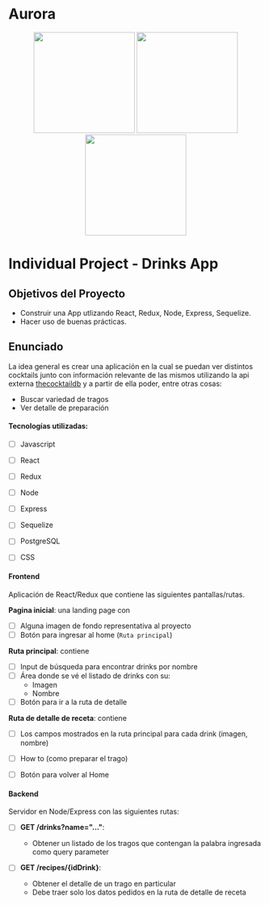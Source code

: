 # Aurora

<p align="center">
  <img height="200" src="https://user-images.githubusercontent.com/87664281/147689618-ac497e39-be08-43c7-8475-3ef946f7bb90.png" />
  <img height="200" src="https://user-images.githubusercontent.com/87664281/148437793-ad389554-c69d-4d08-8972-9b9b4f37703d.png"/>
  <img height="200" src="https://user-images.githubusercontent.com/87664281/147689952-024dd1b9-a29d-4bb3-9ebb-1bcc6ef676d3.png" />
</p>

# Individual Project - Drinks App


## Objetivos del Proyecto

- Construir una App utlizando React, Redux, Node, Express, Sequelize.
- Hacer uso de buenas prácticas.

## Enunciado

La idea general es crear una aplicación en la cual se puedan ver distintos cocktails junto con información relevante de las mismos utilizando la api externa [thecocktaildb](https://www.thecocktaildb.com/api.php) y a partir de ella poder, entre otras cosas:

  - Buscar variedad de tragos
  - Ver detalle de preparación


#### Tecnologías utilizadas:
- [ ] Javascript
- [ ] React
- [ ] Redux
- [ ] Node
- [ ] Express
- [ ] Sequelize 
- [ ] PostgreSQL
- [ ] CSS


#### Frontend

Aplicación de React/Redux que contiene las siguientes pantallas/rutas.

__Pagina inicial__: una landing page con
- [ ] Alguna imagen de fondo representativa al proyecto
- [ ] Botón para ingresar al home (`Ruta principal`)

__Ruta principal__: contiene
- [ ] Input de búsqueda para encontrar drinks por nombre
- [ ] Área donde se vé el listado de drinks con su:
  - Imagen
  - Nombre
- [ ] Botón para ir a la ruta de detalle

__Ruta de detalle de receta__: contiene
- [ ] Los campos mostrados en la ruta principal para cada drink (imagen, nombre)
- [ ] How to (como preparar el trago)
- [ ] Botón para volver al Home



#### Backend

Servidor en Node/Express con las siguientes rutas:

- [ ] __GET /drinks?name="..."__:
  - Obtener un listado de los tragos que contengan la palabra ingresada como query parameter
 
- [ ] __GET /recipes/{idDrink}__:
  - Obtener el detalle de un trago en particular
  - Debe traer solo los datos pedidos en la ruta de detalle de receta


